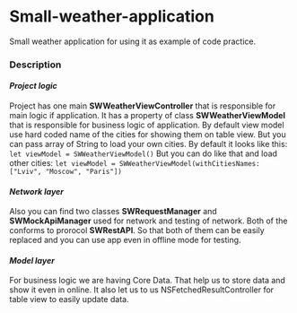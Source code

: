 # Small-weather-application
Small weather application for using it as example of code practice.

### Description

#### *Project logic*
Project has one main **SWWeatherViewController** that is responsible for main logic if application. It has a property of class **SWWeatherViewModel** that is responsible for business logic of application. By default view model use hard coded name of the cities for showing them on table view. But you can pass array of String to load your own cities.
By default it looks like this:
`let viewModel = SWWeatherViewModel()`
But you can do like that and load other cities:
`let viewModel = SWWeatherViewModel(withCitiesNames: ["Lviv", "Moscow", "Paris"])`

#### *Network layer*
Also you can find two classes **SWRequestManager** and **SWMockApiManager** used for network and testing of network. Both of the conforms to prorocol **SWRestAPI**. So that both of them can be easily replaced and you can use app even in offline mode for testing.

#### *Model layer*
For business logic we are having Core Data. That help us to store data and show it even in online. It also let us to us NSFetchedResultController for table view to easily update data.